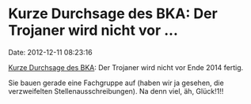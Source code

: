 Kurze Durchsage des BKA: Der Trojaner wird nicht vor \...
=========================================================

Date: 2012-12-11 08:23:16

[Kurze Durchsage des BKA](http://www.heise.de/-1765644): Der Trojaner
wird nicht vor Ende 2014 fertig.

Sie bauen gerade eine Fachgruppe auf (haben wir ja gesehen, die
verzweifelten Stellenausschreibungen). Na denn viel, äh, Glück!1!!
